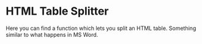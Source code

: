 # HTML Table Splitter
Here you can find a function which lets you split an HTML table. Something similar to what happens in MS Word.
